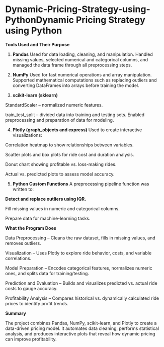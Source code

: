 # Dynamic-Pricing-Strategy-using-PythonDynamic Pricing Strategy using Python
**Tools Used and Their Purpose**

1. **Pandas**
Used for data loading, cleaning, and manipulation.
Handled missing values, selected numerical and categorical columns, and managed the data frame through all preprocessing steps.

2. **NumPy**
Used for fast numerical operations and array manipulation.
Supported mathematical computations such as replacing outliers and converting DataFrames into arrays before training the model.

3. **scikit-learn (sklearn)**

StandardScaler – normalized numeric features.

train_test_split – divided data into training and testing sets.
Enabled preprocessing and preparation of data for modeling.

4. **Plotly (graph_objects and express)**
Used to create interactive visualizations:

Correlation heatmap to show relationships between variables.

Scatter plots and box plots for ride cost and duration analysis.

Donut chart showing profitable vs. loss-making rides.

Actual vs. predicted plots to assess model accuracy.

5. **Python Custom Functions**
A preprocessing pipeline function was written to:

**Detect and replace outliers using IQR.**

Fill missing values in numeric and categorical columns.

Prepare data for machine-learning tasks.

**What the Program Does**

Data Preprocessing – Cleans the raw dataset, fills in missing values, and removes outliers.

Visualization – Uses Plotly to explore ride behavior, costs, and variable correlations.

Model Preparation – Encodes categorical features, normalizes numeric ones, and splits data for training/testing.

Prediction and Evaluation – Builds and visualizes predicted vs. actual ride costs to gauge accuracy.

Profitability Analysis – Compares historical vs. dynamically calculated ride prices to identify profit trends.

**Summary**

The project combines Pandas, NumPy, scikit-learn, and Plotly to create a data-driven pricing model.
It automates data cleaning, performs statistical analysis, and produces interactive plots that reveal how dynamic pricing can improve profitability.
